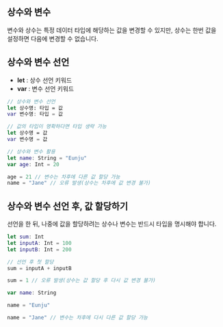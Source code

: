 ## 상수와 변수
변수와 상수는 특정 데이터 타입에 해당하는 값을 변경할 수 있지만, 상수는 한번 값을 설정하면 다음에 변경할 수 없습니다.

## 상수와 변수 선언
* __let__ : 상수 선언 키워드
* __var__ : 변수 선언 키워드

~~~Swift
// 상수와 변수 선언
let 상수명: 타입 = 값
var 변수명: 타입 = 값

// 값의 타입이 명확하다면 타입 생략 가능
let 상수명 = 값
var 변수명 = 값

// 상수와 변수 활용
let name: String = "Eunju"
var age: Int = 20

age = 21 // 변수는 차후에 다른 값 할당 가능
name = "Jane" // 오류 발생(상수는 차후에 값 변경 불가) 
~~~

## 상수와 변수 선언 후, 값 할당하기
선언을 한 뒤, 나중에 값을 할당하려는 상수나 변수는 반드시 타입을 명시해야 합니다.

~~~Swift
let sum: Int
let inputA: Int = 100
let inputB: Int = 200

// 선언 후 첫 할당
sum = inputA + inputB

sum = 1 // 오류 발생(상수는 값 할당 후 다시 값 변경 불가)

var name: String

name = "Eunju"

name = "Jane" // 변수는 차후에 다시 다른 값 할당 가능
